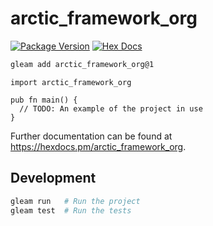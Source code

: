 # arctic_framework_org

[![Package Version](https://img.shields.io/hexpm/v/arctic_framework_org)](https://hex.pm/packages/arctic_framework_org)
[![Hex Docs](https://img.shields.io/badge/hex-docs-ffaff3)](https://hexdocs.pm/arctic_framework_org/)

```sh
gleam add arctic_framework_org@1
```
```gleam
import arctic_framework_org

pub fn main() {
  // TODO: An example of the project in use
}
```

Further documentation can be found at <https://hexdocs.pm/arctic_framework_org>.

## Development

```sh
gleam run   # Run the project
gleam test  # Run the tests
```
